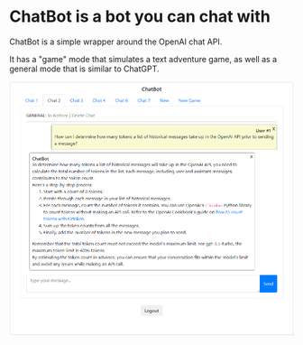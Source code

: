 # ChatBot is a bot you can chat with

ChatBot is a simple wrapper around the OpenAI chat API.

It has a "game" mode that simulates a text adventure game, as well as a general mode that is similar to ChatGPT.

<img src="./docs/chatbot.png" />
